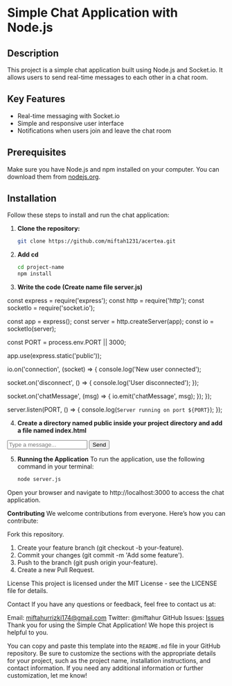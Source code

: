 # Simple Chat Application with Node.js

## Description
This project is a simple chat application built using Node.js and Socket.io. It allows users to send real-time messages to each other in a chat room.

## Key Features
- Real-time messaging with Socket.io
- Simple and responsive user interface
- Notifications when users join and leave the chat room

## Prerequisites
Make sure you have Node.js and npm installed on your computer. You can download them from [nodejs.org](https://nodejs.org/).

## Installation
Follow these steps to install and run the chat application:

1. **Clone the repository:**
   ```bash
   git clone https://github.com/miftah1231/acertea.git

2. **Add cd**
    ```bash
    cd project-name
    npm install
3. **Write the code (Create name file server.js)**
   
const express = require('express');
const http = require('http');
const socketIo = require('socket.io');

const app = express();
const server = http.createServer(app);
const io = socketIo(server);

const PORT = process.env.PORT || 3000;

app.use(express.static('public'));

io.on('connection', (socket) => {
  console.log('New user connected');

  socket.on('disconnect', () => {
    console.log('User disconnected');
  });

  socket.on('chatMessage', (msg) => {
    io.emit('chatMessage', msg);
  });
});

server.listen(PORT, () => {
  console.log(`Server running on port ${PORT}`);
});

4. **Create a directory named public inside your project directory and add a file named index.html**
<!DOCTYPE html>
<html lang="en">
<head>
  <meta charset="UTF-8">
  <meta name="viewport" content="width=device-width, initial-scale=1.0">
  <title>Chat App</title>
  <link rel="stylesheet" href="style.css">
</head>
<body>
  <div class="chat-container">
    <div id="chat-box"></div>
    <input id="chat-input" type="text" placeholder="Type a message...">
    <button id="send-btn">Send</button>
  </div>

  <script src="/socket.io/socket.io.js"></script>
  <script>
    const socket = io();

    document.getElementById('send-btn').addEventListener('click', () => {
      const msg = document.getElementById('chat-input').value;
      socket.emit('chatMessage', msg);
      document.getElementById('chat-input').value = '';
    });

    socket.on('chatMessage', (msg) => {
      const chatBox = document.getElementById('chat-box');
      const msgElement = document.createElement('div');
      msgElement.textContent = msg;
      chatBox.appendChild(msgElement);
    });
  </script>
</body>
</html>


5. **Running the Application**
   To run the application, use the following command in your terminal:
    ```bash
   node server.js
    
Open your browser and navigate to http://localhost:3000 to access the chat application.

**Contributing**
We welcome contributions from everyone. Here’s how you can contribute:

Fork this repository.
1. Create your feature branch (git checkout -b your-feature).
2. Commit your changes (git commit -m 'Add some feature').
3. Push to the branch (git push origin your-feature).
4. Create a new Pull Request.

License
This project is licensed under the MIT License - see the LICENSE file for details.

Contact
If you have any questions or feedback, feel free to contact us at:

Email: miftahurrizki174@gmail.com
Twitter: @miftahur
GitHub Issues: [Issues](https://github.com/miftah1231/acertea.git)
Thank you for using the Simple Chat Application! We hope this project is helpful to you.

You can copy and paste this template into the `README.md` file in your GitHub repository. Be sure to customize the sections with the appropriate details for your project, such as the project name, installation instructions, and contact information. If you need any additional information or further customization, let me know!





